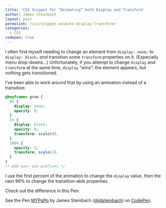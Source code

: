 ```yaml
---
title: 'CSS Snippet for “Animating” both Display and Transform'
author: James Steinbach
layout: post
permalink: /css/snippet-animate-display-transform/
categories:
  - CSS
codepen: true
---
```

I often find myself needing to change an element from `display: none;` to `display: block;` *and* transition some `transform` properties on it. (Especially menu drop-downs&hellip;) Unfortunately, if you attempt to change `display` and `transform` at the same time, `display` “wins”: the element appears, but nothing gets transitioned.

I’ve been able to work around that by using an animation instead of a transition:

~~~css
@keyframes grow {
  0% {
    display: none;
    opacity: 0;
  }
  1% {
    display: block;
    opacity: 0;
    transform: scale(0);
  }
  100% {
    opacity: 1;
    transform: scale(1);
  }
}
/* Add your own prefixes */
~~~

I use the first percent of the animation to change the `display` value, then the next 99% to change the transition-able properties.

Check out the difference in this Pen:

<p data-height="268" data-theme-id="0" data-slug-hash="MYPgPp" data-default-tab="result" data-user="jdsteinbach" class='codepen'>See the Pen <a href='http://codepen.io/jdsteinbach/pen/MYPgPp/'>MYPgPp</a> by James Steinbach (<a href='http://codepen.io/jdsteinbach'>@jdsteinbach</a>) on <a href='http://codepen.io'>CodePen</a>.</p>
<script async src="//assets.codepen.io/assets/embed/ei.js"></script>